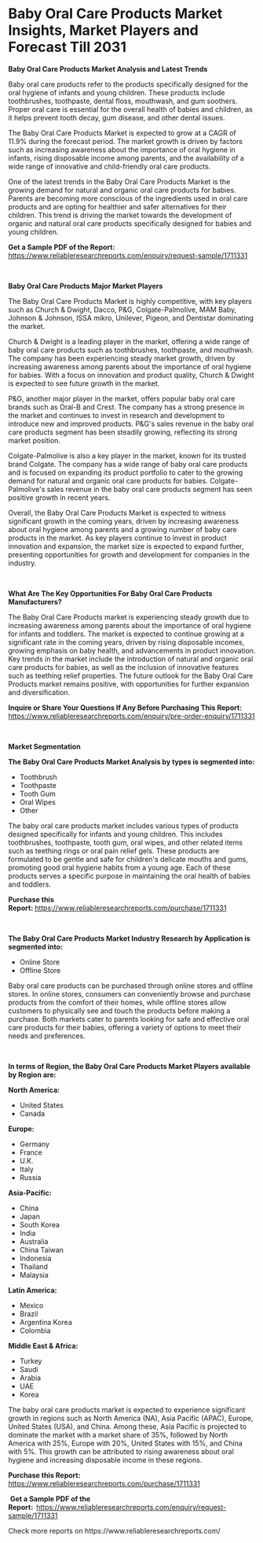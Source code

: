 <p><h1>Baby Oral Care Products Market Insights, Market Players and Forecast Till 2031</h1></p><p><strong>Baby Oral Care Products Market Analysis and Latest Trends</strong></p>
<p><p>Baby oral care products refer to the products specifically designed for the oral hygiene of infants and young children. These products include toothbrushes, toothpaste, dental floss, mouthwash, and gum soothers. Proper oral care is essential for the overall health of babies and children, as it helps prevent tooth decay, gum disease, and other dental issues.</p><p>The Baby Oral Care Products Market is expected to grow at a CAGR of 11.9% during the forecast period. The market growth is driven by factors such as increasing awareness about the importance of oral hygiene in infants, rising disposable income among parents, and the availability of a wide range of innovative and child-friendly oral care products.</p><p>One of the latest trends in the Baby Oral Care Products Market is the growing demand for natural and organic oral care products for babies. Parents are becoming more conscious of the ingredients used in oral care products and are opting for healthier and safer alternatives for their children. This trend is driving the market towards the development of organic and natural oral care products specifically designed for babies and young children.</p></p>
<p><strong>Get a Sample PDF of the Report:&nbsp;</strong> <a href="https://www.reliableresearchreports.com/enquiry/request-sample/1711331">https://www.reliableresearchreports.com/enquiry/request-sample/1711331</a></p>
<p>&nbsp;</p>
<p><strong>Baby Oral Care Products Major Market Players</strong></p>
<p><p>The Baby Oral Care Products Market is highly competitive, with key players such as Church & Dwight, Dacco, P&G, Colgate-Palmolive, MAM Baby, Johnson & Johnson, ISSA mikro, Unilever, Pigeon, and Dentistar dominating the market. </p><p>Church & Dwight is a leading player in the market, offering a wide range of baby oral care products such as toothbrushes, toothpaste, and mouthwash. The company has been experiencing steady market growth, driven by increasing awareness among parents about the importance of oral hygiene for babies. With a focus on innovation and product quality, Church & Dwight is expected to see future growth in the market.</p><p>P&G, another major player in the market, offers popular baby oral care brands such as Oral-B and Crest. The company has a strong presence in the market and continues to invest in research and development to introduce new and improved products. P&G's sales revenue in the baby oral care products segment has been steadily growing, reflecting its strong market position.</p><p>Colgate-Palmolive is also a key player in the market, known for its trusted brand Colgate. The company has a wide range of baby oral care products and is focused on expanding its product portfolio to cater to the growing demand for natural and organic oral care products for babies. Colgate-Palmolive's sales revenue in the baby oral care products segment has seen positive growth in recent years.</p><p>Overall, the Baby Oral Care Products Market is expected to witness significant growth in the coming years, driven by increasing awareness about oral hygiene among parents and a growing number of baby care products in the market. As key players continue to invest in product innovation and expansion, the market size is expected to expand further, presenting opportunities for growth and development for companies in the industry.</p></p>
<p>&nbsp;</p>
<p><strong>What Are The Key Opportunities For Baby Oral Care Products Manufacturers?</strong></p>
<p><p>The Baby Oral Care Products market is experiencing steady growth due to increasing awareness among parents about the importance of oral hygiene for infants and toddlers. The market is expected to continue growing at a significant rate in the coming years, driven by rising disposable incomes, growing emphasis on baby health, and advancements in product innovation. Key trends in the market include the introduction of natural and organic oral care products for babies, as well as the inclusion of innovative features such as teething relief properties. The future outlook for the Baby Oral Care Products market remains positive, with opportunities for further expansion and diversification.</p></p>
<p><strong>Inquire or Share Your Questions If Any Before Purchasing This Report:</strong> <a href="https://www.reliableresearchreports.com/enquiry/pre-order-enquiry/1711331">https://www.reliableresearchreports.com/enquiry/pre-order-enquiry/1711331</a></p>
<p>&nbsp;</p>
<p><strong>Market Segmentation</strong></p>
<p><strong>The Baby Oral Care Products Market Analysis by types is segmented into:</strong></p>
<p><ul><li>Toothbrush</li><li>Toothpaste</li><li>Tooth Gum</li><li>Oral Wipes</li><li>Other</li></ul></p>
<p><p>The baby oral care products market includes various types of products designed specifically for infants and young children. This includes toothbrushes, toothpaste, tooth gum, oral wipes, and other related items such as teething rings or oral pain relief gels. These products are formulated to be gentle and safe for children's delicate mouths and gums, promoting good oral hygiene habits from a young age. Each of these products serves a specific purpose in maintaining the oral health of babies and toddlers.</p></p>
<p><strong>Purchase this Report:&nbsp;</strong><a href="https://www.reliableresearchreports.com/purchase/1711331">https://www.reliableresearchreports.com/purchase/1711331</a></p>
<p>&nbsp;</p>
<p><strong>The Baby Oral Care Products Market Industry Research by Application is segmented into:</strong></p>
<p><ul><li>Online Store</li><li>Offline Store</li></ul></p>
<p><p>Baby oral care products can be purchased through online stores and offline stores. In online stores, consumers can conveniently browse and purchase products from the comfort of their homes, while offline stores allow customers to physically see and touch the products before making a purchase. Both markets cater to parents looking for safe and effective oral care products for their babies, offering a variety of options to meet their needs and preferences.</p></p>
<p>&nbsp;</p>
<p><strong>In terms of Region, the Baby Oral Care Products Market Players available by Region are:</strong></p>
<p>
    <p> <strong> North America: </strong>
        <ul>
            <li>United States</li>
            <li>Canada</li>
        </ul>
        </p> 
    <p> <strong> Europe: </strong>
        <ul>
            <li>Germany</li>
            <li>France</li>
            <li>U.K.</li>
            <li>Italy</li>
            <li>Russia</li>
        </ul>
        </p> 
    <p> <strong> Asia-Pacific: </strong>
        <ul>
            <li>China</li>
            <li>Japan</li>
            <li>South Korea</li>
            <li>India</li>
            <li>Australia</li>
            <li>China Taiwan</li>
            <li>Indonesia</li>
            <li>Thailand</li>
            <li>Malaysia</li>
        </ul>
        </p> 
    <p> <strong> Latin America: </strong>
        <ul>
            <li>Mexico</li>
            <li>Brazil</li>
            <li>Argentina Korea</li>
            <li>Colombia</li>
        </ul>
        </p> 
    <p> <strong> Middle East & Africa: </strong>
        <ul>
            <li>Turkey</li>
            <li>Saudi</li>
            <li>Arabia</li>
            <li>UAE</li>
            <li>Korea</li>
        </ul>
    </p>
    </p>
<p><p>The baby oral care products market is expected to experience significant growth in regions such as North America (NA), Asia Pacific (APAC), Europe, United States (USA), and China. Among these, Asia Pacific is projected to dominate the market with a market share of 35%, followed by North America with 25%, Europe with 20%, United States with 15%, and China with 5%. This growth can be attributed to rising awareness about oral hygiene and increasing disposable income in these regions.</p></p>
<p><strong>Purchase this Report: </strong><a href="https://www.reliableresearchreports.com/purchase/1711331">https://www.reliableresearchreports.com/purchase/1711331</a></p>
<p>&nbsp;<strong>Get a Sample PDF of the Report:&nbsp;&nbsp;</strong><a href="https://www.reliableresearchreports.com/enquiry/request-sample/1711331">https://www.reliableresearchreports.com/enquiry/request-sample/1711331</a></p>
<p><strong></strong></p>
<p>Check more reports on https://www.reliableresearchreports.com/</p>